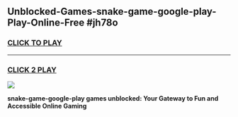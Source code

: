
## Unblocked-Games-snake-game-google-play-Play-Online-Free #jh78o
<h3>
<a href="https://us.freeplayer.one?title=snake-game-google-play&ref=10M">CLICK TO PLAY</a></h3>
<hr>

<h3>
<a href="https://us.freeplayer.one?title=snake-game-google-play&ref=10M">CLICK 2 PLAY</a>
  
</h3>

<a href="https://us.freeplayer.one?title=snake-game-google-play&ref=10M"><img src="https://clearcache.store/games.png"></a>


**snake-game-google-play games unblocked: Your Gateway to Fun and Accessible Online Gaming**
